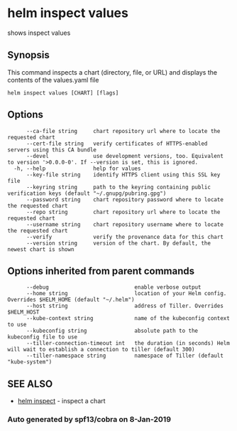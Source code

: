 # helm inspect values

shows inspect values

## Synopsis

This command inspects a chart \(directory, file, or URL\) and displays the contents of the values.yaml file

```text
helm inspect values [CHART] [flags]
```

## Options

```text
      --ca-file string     chart repository url where to locate the requested chart
      --cert-file string   verify certificates of HTTPS-enabled servers using this CA bundle
      --devel              use development versions, too. Equivalent to version '>0.0.0-0'. If --version is set, this is ignored.
  -h, --help               help for values
      --key-file string    identify HTTPS client using this SSL key file
      --keyring string     path to the keyring containing public verification keys (default "~/.gnupg/pubring.gpg")
      --password string    chart repository password where to locate the requested chart
      --repo string        chart repository url where to locate the requested chart
      --username string    chart repository username where to locate the requested chart
      --verify             verify the provenance data for this chart
      --version string     version of the chart. By default, the newest chart is shown
```

## Options inherited from parent commands

```text
      --debug                           enable verbose output
      --home string                     location of your Helm config. Overrides $HELM_HOME (default "~/.helm")
      --host string                     address of Tiller. Overrides $HELM_HOST
      --kube-context string             name of the kubeconfig context to use
      --kubeconfig string               absolute path to the kubeconfig file to use
      --tiller-connection-timeout int   the duration (in seconds) Helm will wait to establish a connection to tiller (default 300)
      --tiller-namespace string         namespace of Tiller (default "kube-system")
```

## SEE ALSO

* [helm inspect](helm_inspect.md)     - inspect a chart

### Auto generated by spf13/cobra on 8-Jan-2019

